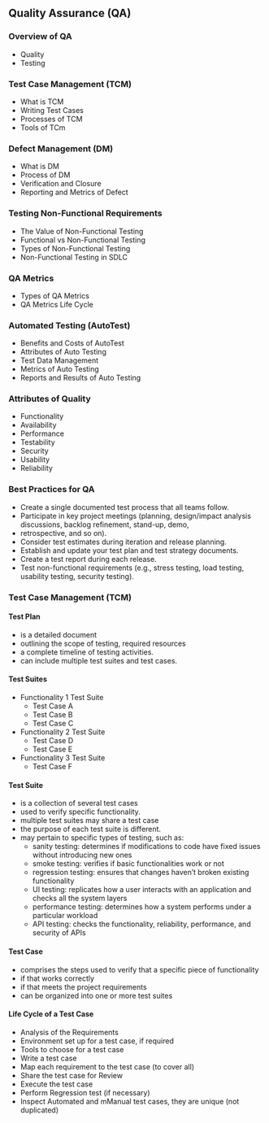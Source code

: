 ## Quality Assurance (QA)

### Overview of QA

- Quality
- Testing

### Test Case Management (TCM)

- What is TCM
- Writing Test Cases
- Processes of TCM
- Tools of TCm

### Defect Management (DM)

- What is DM
- Process of DM
- Verification and Closure
- Reporting and Metrics of Defect

### Testing Non-Functional Requirements

- The Value of Non-Functional Testing
- Functional vs Non-Functional Testing
- Types of Non-Functional Testing
- Non-Functional Testing in SDLC

### QA Metrics

- Types of QA Metrics
- QA Metrics Life Cycle

### Automated Testing (AutoTest)

- Benefits and Costs of AutoTest
- Attributes of Auto Testing
- Test Data Management
- Metrics of Auto Testing
- Reports and Results of Auto Testing

### Attributes of Quality

- Functionality
- Availability
- Performance
- Testability
- Security
- Usability
- Reliability

### Best Practices for QA

- Create a single documented test process that all teams follow.
- Participate in key project meetings (planning, design/impact analysis discussions, backlog refinement, stand-up, demo,
- retrospective, and so on).
- Consider test estimates during iteration and release planning.
- Establish and update your test plan and test strategy documents.
- Create a test report during each release.
- Test non-functional requirements (e.g., stress testing, load testing, usability testing, security testing).

### Test Case Management (TCM)

#### Test Plan

- is a detailed document
- outlining the scope of testing, required resources
- a complete timeline of testing activities.
- can include multiple test suites and test cases.

#### Test Suites

- Functionality 1 Test Suite
    - Test Case A
    - Test Case B
    - Test Case C
- Functionality 2 Test Suite
    - Test Case D
    - Test Case E
- Functionality 3 Test Suite
    - Test Case F

#### Test Suite

- is a collection of several test cases
- used to verify specific functionality.
- multiple test suites may share a test case
- the purpose of each test suite is different.
- may pertain to specific types of testing, such as:
    - sanity testing: determines if modifications to code have fixed issues without introducing new ones
    - smoke testing: verifies if basic functionalities work or not
    - regression testing: ensures that changes haven’t broken existing functionality
    - UI testing: replicates how a user interacts with an application and checks all the system layers
    - performance testing: determines how a system performs under a particular workload
    - API testing: checks the functionality, reliability, performance, and security of APIs

#### Test Case

- comprises the steps used to verify that a specific piece of functionality
- if that works correctly
- if that meets the project requirements
- can be organized into one or more test suites

#### Life Cycle of a Test Case

- Analysis of the Requirements
- Environment set up for a test case, if required
- Tools to choose for a test case
- Write a test case
- Map each requirement to the test case (to cover all)
- Share the test case for Review
- Execute the test case
- Perform Regression test (if necessary)
- Inspect Automated and mManual test cases, they are unique (not duplicated)


